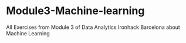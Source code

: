 # Module3-Machine-learning
All Exercises from Module 3 of Data Analytics Ironhack Barcelona about Machine Learning
